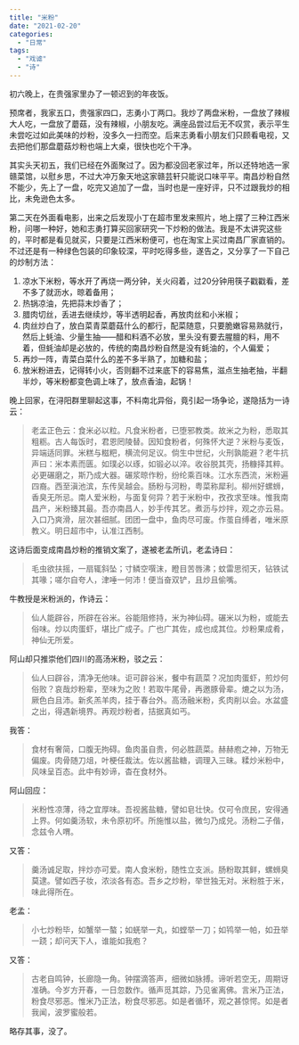 ```yaml
---
title: "米粉"
date: "2021-02-20"
categories: 
  - "日常"
tags: 
  - "戏谑"
  - "诗"
---
```


初六晚上，在贵强家里办了一顿迟到的年夜饭。

预席者，我家五口，贵强家四口，志勇小丁两口。我炒了两盘米粉，一盘放了辣椒大人吃，一盘放了蘑菇，没有辣椒，小朋友吃。满座品尝过后无不叹赏，表示平生未尝吃过如此美味的炒粉，没多久一扫而空。后来志勇看小朋友们只顾看电视，又去把他们那盘蘑菇炒粉也端上大桌，很快也吃个干净。
<!-- more -->

其实头天初五，我们已经在外面聚过了。因为都没回老家过年，所以还特地选一家赣菜馆，以慰乡思，不过大冲万象天地这家赣芸轩只能说口味平平。南昌炒粉自然不能少，先上了一盘，吃完又追加了一盘，当时也是一座好评，只不过跟我炒的相比，未免逊色太多。

第二天在外面看电影，出来之后发现小丁在超市里发来照片，地上摆了三种江西米粉，问哪一种好，她和志勇打算买回家研究一下炒粉的做法。我是不太讲究这些的，平时都是看见就买，只要是江西米粉便可，也在淘宝上买过南昌厂家直销的。不过还是有一种绿色包装的印象较深，平时吃得多些，遂告之，又分享了一下自己的炒制方法：

1. 凉水下米粉，等水开了再烧一两分钟，关火闷着，过20分钟用筷子戳戳看，差不多了就沥水，晾着备用；
2. 热锅凉油，先把蒜末炒香了；
3. 腊肉切丝，丢进去继续炒，等半透明起香，再放肉丝和小米椒；
4. 肉丝炒白了，放白菜青菜蘑菇什么的都行，配菜随意，只要脆嫩容易熟就行，然后上蚝油、少量生抽——醋和料酒不必放，里头没有要去腥膻的料，用不着，但蚝油却是必放的，传统的南昌炒粉自然是没有蚝油的，个人偏爱；
5. 再炒一阵，青菜白菜什么的差不多半熟了，加糖和盐；
6. 放米粉进去，记得转小火，否则翻不过来底下的容易焦，滋点生抽老抽，半翻半炒，等米粉都变色调上味了，放点香油，起锅！

晚上回家，在浔阳群里聊起这事，不料南北异俗，竟引起一场争论，遂隐括为一诗云：

> 老孟正色云：食米必以粒。凡食米粉者，已堕邪教类。故米之为粉，悉取其粗粝。古人每饭时，君恩罔陵替。因知食粉者，何殊怀大逆？米粉与麦饭，异端适同罪。米糕与糍粑，横流何足议。倘生中世纪，火刑孰能避？老牛抗声曰：米本素而匮。如璞必以琢，如锻必以淬。收谷脱其壳，扬糠择其粹。必更碾磨之，斯乃成大器。碾浆晾作粉，纷纶乘百味。江水东西流，米粉遍四裔。西至滇池滨，东传吴越会。肠粉与河粉，粤菜称犀利。柳州好螺蛳，香臭无所忌。南人爱米粉，与面复何异？若于米粉中，孜孜求至味。惟我南昌产，米粉臻其最。吾亦南昌人，妙手传其艺。煮沥与炒拌，观之亦云易。入口乃爽滑，层次甚细腻。团团一盘中，鱼肉尽可废。作茧自缚者，唯米原教义。明日超市中，认准江西制。

这诗后面变成南昌炒粉的推销文案了，遂被老孟所讥，老孟诗曰：

> 毛虫欲扶摇，一扇辄斜坠；寸鳞空噀沫，瞪目苦唇沸；蚊雷思彻天，钻铁试其喙；嗟尔自夸人，津唾一何沛！便当奋双铲，且炒且偷嘴。

牛教授是米粉派的，作诗云：

> 仙人能辟谷，所辟在谷米。谷能阻修持，米为神仙碍。碾米以为粉，或能去俗味。炒以肉蛋虾，堪比广成子。广也广其佐，成也成其位。炒粉果成肴，神仙无所爱。

阿山却只推崇他们四川的高汤米粉，驳之云：

> 仙人曰辟谷，清净无他味。讵可辟谷米，餐中有蔬菜？况加肉蛋虾，煎炒何俗败？哀哉炒粉辈，至味为之败！若取牛尾骨，再邀豚骨辈。熝之以为汤，厥色白且沛。新炙羔羊肉，挂于春台外。高汤融米粉，炙肉削以会。水盆盛之出，得遇新境界。再观炒粉者，拮据真如丐。

我答：

> 食材有奢简，口腹无拘碍。鱼肉虽自贵，何必胜蔬菜。赫赫庖之神，万物无偏废。肉骨随刀俎，叶梗任裁汰。佐以酱盐糖，调理入三昧。糅炒米粉中，风味呈百态。此中有妙谛，杳在食材外。

阿山回应：

> 米粉性凉薄，待之宜厚味。吾视酱盐糖，譬如皂壮快。仅可令庶民，安得通上界。何如羹汤软，未令原初坏。所施惟以盐，微匀乃成兑。汤粉二子偕，念兹令人喟。

又答：

> 羹汤诚足取，拌炒亦可爱。南人食米粉，随性立支派。肠粉取其鲜，螺蛳臭莫逮。譬如西子妆，浓淡各有态。吾乡之炒粉，举世独无对。米粉胜于米，味此得所在。

老孟：

> 小七炒粉毕，如蟹举一螯；如蜣举一丸，如螳举一刀；如鸨举一帕，如丑举一跷；却问天下人，谁能如我庖？

又答：

> 古老自鸣钟，长廊隐一角。钟摆滴答声，细微如脉搏。谛听若空无，周期讶准确。今岁方开春，一日忽数作。循声觅其踪，乃见雀离佛。言米乃正法，粉食尽邪恶。惟米乃正法，粉食尽邪恶。如是者循环，观之甚惊愕。如是者我闻，波罗蜜般若。

略存其事，没了。
